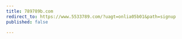 ```yaml
---
title: 789789b.com
redirect_to: https://www.5533789.com/?uagt=onlia05b01&path=signup
published: false

---
```

